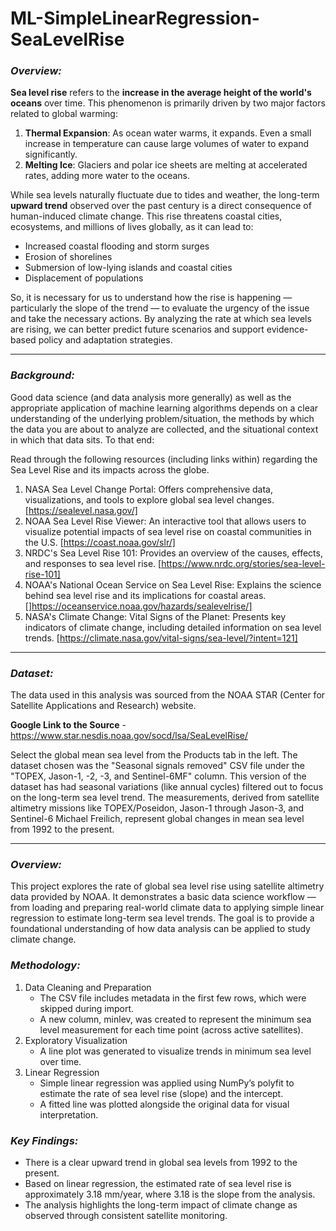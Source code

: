 # ML-SimpleLinearRegression-SeaLevelRise

### ***Overview:***

**Sea level rise** refers to the **increase in the average height of the world's oceans** over time. This phenomenon is primarily driven by two major factors related to global warming:

1. **Thermal Expansion**: As ocean water warms, it expands. Even a small increase in temperature can cause large volumes of water to expand significantly.
2. **Melting Ice**: Glaciers and polar ice sheets are melting at accelerated rates, adding more water to the oceans.

While sea levels naturally fluctuate due to tides and weather, the long-term **upward trend** observed over the past century is a direct consequence of human-induced climate change. This rise threatens coastal cities, ecosystems, and millions of lives globally, as it can lead to:
- Increased coastal flooding and storm surges
- Erosion of shorelines
- Submersion of low-lying islands and coastal cities
- Displacement of populations

So, it is necessary for us to understand how the rise is happening — particularly the slope of the trend — to evaluate the urgency of the issue and take the necessary actions. By analyzing the rate at which sea levels are rising, we can better predict future scenarios and support evidence-based policy and adaptation strategies.


<hr>

### ***Background:***

Good data science (and data analysis more generally) as well as the appropriate application of machine learning algorithms depends on a clear understanding of the underlying problem/situation, the methods by which the data you are about to analyze are collected, and the situational context in which that data sits. To that end:

Read through the following resources (including links within) regarding the Sea Level Rise and its impacts across the globe.

1. NASA Sea Level Change Portal: Offers comprehensive data, visualizations, and tools to explore global sea level changes. 
[https://sealevel.nasa.gov/]
2. NOAA Sea Level Rise Viewer: An interactive tool that allows users to visualize potential impacts of sea level rise on coastal communities in the U.S. 
[https://coast.noaa.gov/slr/]
3. NRDC's Sea Level Rise 101: Provides an overview of the causes, effects, and responses to sea level rise. 
[https://www.nrdc.org/stories/sea-level-rise-101]
4. NOAA's National Ocean Service on Sea Level Rise: Explains the science behind sea level rise and its implications for coastal areas. 
[]https://oceanservice.noaa.gov/hazards/sealevelrise/]
5. NASA's Climate Change: Vital Signs of the Planet: Presents key indicators of climate change, including detailed information on sea level trends. 
[https://climate.nasa.gov/vital-signs/sea-level/?intent=121]

<hr>

### ***Dataset:***

The data used in this analysis was sourced from the NOAA STAR (Center for Satellite Applications and Research) website.

**Google Link to the Source** - https://www.star.nesdis.noaa.gov/socd/lsa/SeaLevelRise/

Select the global mean sea level from the Products tab in the left. The dataset chosen was the "Seasonal signals removed" CSV file under the "TOPEX, Jason-1, -2, -3, and Sentinel-6MF" column. This version of the dataset has had seasonal variations (like annual cycles) filtered out to focus on the long-term sea level trend. The measurements, derived from satellite altimetry missions like TOPEX/Poseidon, Jason-1 through Jason-3, and Sentinel-6 Michael Freilich, represent global changes in mean sea level from 1992 to the present.

<hr>

### ***Overview:***

This project explores the rate of global sea level rise using satellite altimetry data provided by NOAA. It demonstrates a basic data science workflow — from loading and preparing real-world climate data to applying simple linear regression to estimate long-term sea level trends. The goal is to provide a foundational understanding of how data analysis can be applied to study climate change.

### ***Methodology:***

<ol>
  <li>  
    Data Cleaning and Preparation
    <ul>
      <li>The CSV file includes metadata in the first few rows, which were skipped during import.</li>
      <li>A new column, minlev, was created to represent the minimum sea level measurement for each time point (across active satellites).</li>
    </ul>
  </li>
  <li>
    Exploratory Visualization
    <ul>
      <li>A line plot was generated to visualize trends in minimum sea level over time.</li>
    </ul>
  </li>
  <li>
    Linear Regression
    <ul>
      <li>Simple linear regression was applied using NumPy’s polyfit to estimate the rate of sea level rise (slope) and the intercept.</li>
      <li>A fitted line was plotted alongside the original data for visual interpretation.</li>  
    </ul>
  </li>
</ol>


### ***Key Findings:***

<ul>
  <li>There is a clear upward trend in global sea levels from 1992 to the present.</li>
  <li>Based on linear regression, the estimated rate of sea level rise is approximately 3.18 mm/year, where 3.18 is the slope from the analysis.</li>
  <li>The analysis highlights the long-term impact of climate change as observed through consistent satellite monitoring.</li>
</ul>

